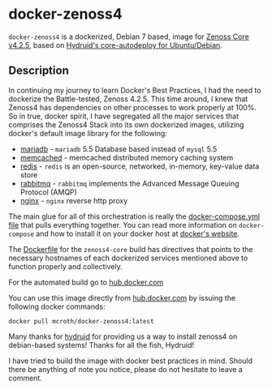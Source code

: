 # docker-zenoss4
`docker-zenoss4` is a dockerized, Debian 7 based, image for [Zenoss Core v4.2.5](http://wiki.zenoss.org/Install_Zenoss#Zenoss_Core_4.2.5), based on [Hydruid's core-autodeploy for Ubuntu/Debian](https://github.com/hydruid/zenoss/).

## Description
In continuing my journey to learn Docker's Best Practices, I had the need to dockerize the Battle-tested, Zenoss 4.2.5. This time around, I knew that Zenoss4 has dependencies on other processes to work properly at 100%. So in true, docker spirit, I have segregated all the major services that comprises the Zenoss4 Stack into its own dockerized images, utilizing docker's default image library for the following:

* [mariadb](https://hub.docker.com/_/mariadb/) - `mariadb` 5.5 Database based instead of `mysql` 5.5
* [memcached](https://hub.docker.com/_/memcached/) - memcached distributed memory caching system 
* [redis](https://hub.docker.com/_/redis/) - `redis` is an open-source, networked, in-memory, key-value data store
* [rabbitmq](https://hub.docker.com/_/rabbitmq/) - `rabbitmq` implements the Advanced Message Queuing Protocol (AMQP)
* [nginx](https://hub.docker.com/_/nginx/) - `nginx` reverse http proxy 

The main glue for all of this orchestration is really the [docker-compose.yml file](https://github.com/krull/docker-zenoss4/docker-compose.yml) that pulls everything together. You can read more information on `docker-compose` and how to install it on your docker host at [docker's website](https://docs.docker.com/compose/).

The [Dockerfile](https://github.com/krull/docker-zenoss4/Dockerfile) for the `zenoss4-core` build has directives that points to the necessary hostnames of each dockerized services mentioned above to function properly and collectively.

For the automated build go to [hub.docker.com](https://hub.docker.com/r/mcroth/docker-zenoss4/)

You can use this image directly from [hub.docker.com](https://hub.docker.com/r/mcroth/docker-zenoss4/) by issuing the following docker commands:
```
docker pull mcroth/docker-zenoss4:latest
```

Many thanks for [hydruid](https://github.com/hydruid/zenoss/) for providing us a way to install zenoss4 on debian-based systems! Thanks for all the fish, Hydruid!

I have tried to build the image with docker best practices in mind. Should there be anything of note you notice, please do not hesitate to leave a comment.

